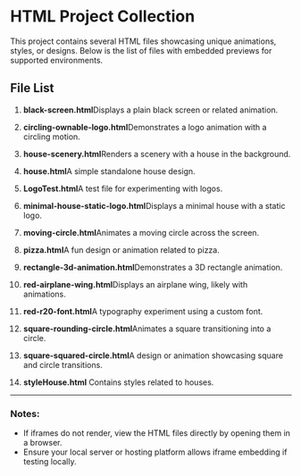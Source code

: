 # HTML Project Collection

This project contains several HTML files showcasing unique animations, styles, or designs. Below is the list of files with embedded previews for supported environments.

## File List

1. **black-screen.html**Displays a plain black screen or related animation.

   
2. **circling-ownable-logo.html**Demonstrates a logo animation with a circling motion.

   
3. **house-scenery.html**Renders a scenery with a house in the background.

   
4. **house.html**A simple standalone house design.

  
5. **LogoTest.html**A test file for experimenting with logos.

   
6. **minimal-house-static-logo.html**Displays a minimal house with a static logo.

7. **moving-circle.html**Animates a moving circle across the screen.

   
8. **pizza.html**A fun design or animation related to pizza.

   
9. **rectangle-3d-animation.html**Demonstrates a 3D rectangle animation.

   
10. **red-airplane-wing.html**Displays an airplane wing, likely with animations.

    
11. **red-r20-font.html**A typography experiment using a custom font.

    
12. **square-rounding-circle.html**Animates a square transitioning into a circle.

    
13. **square-squared-circle.html**A design or animation showcasing square and circle transitions.

    
14. **styleHouse.html**
    Contains styles related to houses.

---

### Notes:
- If iframes do not render, view the HTML files directly by opening them in a browser.
- Ensure your local server or hosting platform allows iframe embedding if testing locally.
